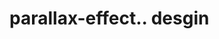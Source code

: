 # parallax-effect.. desgin                                                                                                                                                                                                                                                                                                                                                                                                                                                                                                                                                                                                                                                                                               
